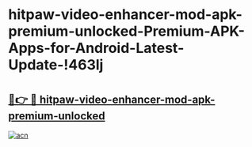 # hitpaw-video-enhancer-mod-apk-premium-unlocked-Premium-APK-Apps-for-Android-Latest-Update-!463lj

# <h2><a href="https://7e6qfh.esa.edu.pl?title=hitpaw-video-enhancer-mod-apk-premium-unlocked&ref=463lj">🔗👉 🔴 hitpaw-video-enhancer-mod-apk-premium-unlocked</a></h2>

[![acn](https://github.com/user-attachments/assets/0f9c940e-d8b0-45ae-aac7-cd30a18b3e1c)](https://7e6qfh.esa.edu.pl?title=hitpaw-video-enhancer-mod-apk-premium-unlocked&ref=463lj)

